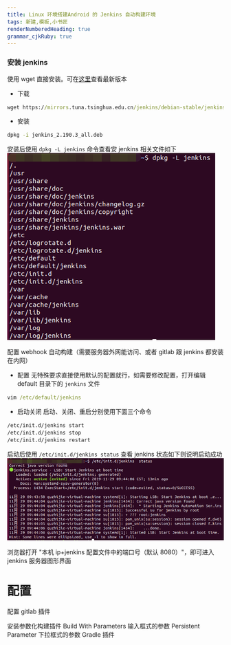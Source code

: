 ```yaml
---
title: Linux 环境搭建Android 的 Jenkins 自动构建环境
tags: 新建,模板,小书匠
renderNumberedHeading: true
grammar_cjkRuby: true
---
```

### 安装 jenkins
使用 wget 直接安装。可在[这里](https://mirrors.tuna.tsinghua.edu.cn/jenkins/debian-stable/?C=M&O=D)查看最新版本

- 下载
 ``` cmd
wget https://mirrors.tuna.tsinghua.edu.cn/jenkins/debian-stable/jenkins_2.190.3_all.deb
```
- 安装

```cmd
dpkg -i jenkins_2.190.3_all.deb
```
安装后使用 `dpkg -L jenkins` 命令查看安 jenkins 相关文件如下
![enter description here](./images/1574992181325.png)


配置 webhook 自动构建（需要服务器外网能访问、或者 gitlab 跟 jenkins 都安装在内网）
- 配置
无特殊要求直接使用默认的配置就行，如需要修改配置，打开编辑 default 目录下的 `jenkins` 文件
```cmd
vim /etc/default/jenkins
```
- 启动关闭
启动、关闭、重启分别使用下面三个命令
```cmd
/etc/init.d/jenkins start
/etc/init.d/jenkins stop
/etc/init.d/jenkins restart
```
启动后使用 `/etc/init.d/jenkins status` 查看 jenkins 状态如下则说明启动成功
![/etc/init.d/jenkins status](./images/1574992751847.png)

浏览器打开 "本机 ip+jenkins 配置文件中的端口号（默认 8080）"，即可进入 jenkins 服务器图形界面

# 配置

配置 gitlab 插件

安装参数化构建插件
Build With Parameters 输入框式的参数
Persistent Parameter 下拉框式的参数
Gradle 插件